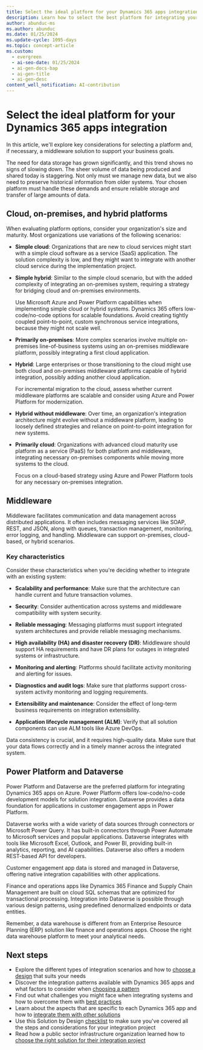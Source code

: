 ```yaml
---
title: Select the ideal platform for your Dynamics 365 apps integration
description: Learn how to select the best platform for integrating your Dynamics 365 apps to meet your business objectives.
author: abunduc-ms
ms.author: abunduc
ms.date: 01/25/2024
ms.update-cycle: 1095-days
ms.topic: concept-article
ms.custom:
  - evergreen
  - ai-seo-date: 01/25/2024
  - ai-gen-docs-bap
  - ai-gen-title
  - ai-gen-desc
content_well_notification: AI-contribution
---
```


# Select the ideal platform for your Dynamics 365 apps integration

In this article, we'll explore key considerations for selecting a platform and, if necessary, a middleware solution to support your business goals.

The need for data storage has grown significantly, and this trend shows no signs of slowing down. The sheer volume of data being produced and shared today is staggering. Not only must we manage new data, but we also need to preserve historical information from older systems. Your chosen platform must handle these demands and ensure reliable storage and transfer of large amounts of data.

## Cloud, on-premises, and hybrid platforms

When evaluating platform options, consider your organization's size and maturity. Most organizations use variations of the following scenarios:

- **Simple cloud**: Organizations that are new to cloud services might start with a simple cloud software as a service (SaaS) application. The solution complexity is low, and they might want to integrate with another cloud service during the implementation project.

- **Simple hybrid**: Similar to the simple cloud scenario, but with the added complexity of integrating an on-premises system, requiring a strategy for bridging cloud and on-premises environments.

  Use Microsoft Azure and Power Platform capabilities when implementing simple cloud or hybrid systems. Dynamics 365 offers low-code/no-code options for scalable foundations. Avoid creating tightly coupled point-to-point, custom synchronous service integrations, because they might not scale well.

- **Primarily on-premises**: More complex scenarios involve multiple on-premises line-of-business systems using an on-premises middleware platform, possibly integrating a first cloud application.

- **Hybrid**: Large enterprises or those transitioning to the cloud might use both cloud and on-premises middleware platforms capable of hybrid integration, possibly adding another cloud application.

  For incremental migration to the cloud, assess whether current middleware platforms are scalable and consider using Azure and Power Platform for modernization.

- **Hybrid without middleware**: Over time, an organization's integration architecture might evolve without a middleware platform, leading to loosely defined strategies and reliance on point-to-point integration for new systems.

- **Primarily cloud**: Organizations with advanced cloud maturity use platform as a service (PaaS) for both platform and middleware, integrating necessary on-premises components while moving more systems to the cloud.

  Focus on a cloud-based strategy using Azure and Power Platform tools for any necessary on-premises integration.

## Middleware

Middleware facilitates communication and data management across distributed applications. It often includes messaging services like SOAP, REST, and JSON, along with queues, transaction management, monitoring, error logging, and handling. Middleware can support on-premises, cloud-based, or hybrid scenarios.

### Key characteristics

Consider these characteristics when you're deciding whether to integrate with an existing system:

- **Scalability and performance**: Make sure that the architecture can handle current and future transaction volumes.

- **Security**: Consider authentication across systems and middleware compatibility with system security.

- **Reliable messaging**: Messaging platforms must support integrated system architectures and provide reliable messaging mechanisms.

- **High availability (HA) and disaster recovery (DR)**: Middleware should support HA requirements and have DR plans for outages in integrated systems or infrastructure.

- **Monitoring and alerting**: Platforms should facilitate activity monitoring and alerting for issues.

- **Diagnostics and audit logs**: Make sure that platforms support cross-system activity monitoring and logging requirements.

- **Extensibility and maintenance**: Consider the effect of long-term business requirements on integration extensibility.

- **Application lifecycle management (ALM)**: Verify that all solution components can use ALM tools like Azure DevOps.

Data consistency is crucial, and it requires high-quality data. Make sure that your data flows correctly and in a timely manner across the integrated system.

## Power Platform and Dataverse

Power Platform and Dataverse are the preferred platform for integrating Dynamics 365 apps on Azure. Power Platform offers low-code/no-code development models for solution integration. Dataverse provides a data foundation for applications in customer engagement apps in Power Platform.

Dataverse works with a wide variety of data sources through connectors or Microsoft Power Query. It has built-in connectors through Power Automate to Microsoft services and popular applications. Dataverse integrates with tools like Microsoft Excel, Outlook, and Power BI, providing built-in analytics, reporting, and AI capabilities. Dataverse also offers a modern REST-based API for developers.

Customer engagement app data is stored and managed in Dataverse, offering native integration capabilities with other applications.

Finance and operations apps like Dynamics 365 Finance and Supply Chain Management are built on cloud SQL schemas that are optimized for transactional processing. Integration into Dataverse is possible through various design patterns, using predefined denormalized endpoints or data entities.

Remember, a data warehouse is different from an Enterprise Resource Planning (ERP) solution like finance and operations apps. Choose the right data warehouse platform to meet your analytical needs.

## Next steps

- Explore the different types of integration scenarios and how to [choose a design](integrate-other-solutions-choose-design.md) that suits your needs
- Discover the integration patterns available with Dynamics 365 apps and what factors to consider when [choosing a pattern](integrate-other-solutions-choose-pattern.md)
- Find out what challenges you might face when integrating systems and how to overcome them with [best practices](integrate-other-solutions-challenges.md)
- Learn about the aspects that are specific to each Dynamics 365 app and how to [integrate them with other solutions](integrate-other-solutions-guidance-product.md)
- Use this Solution by Design [checklist](integrate-other-solutions-checklist.md) to make sure you've covered all the steps and considerations for your integration project
- Read how a public sector infrastructure organization learned how to [choose the right solution for their integration project](integrate-other-solutions-case-study.md)
